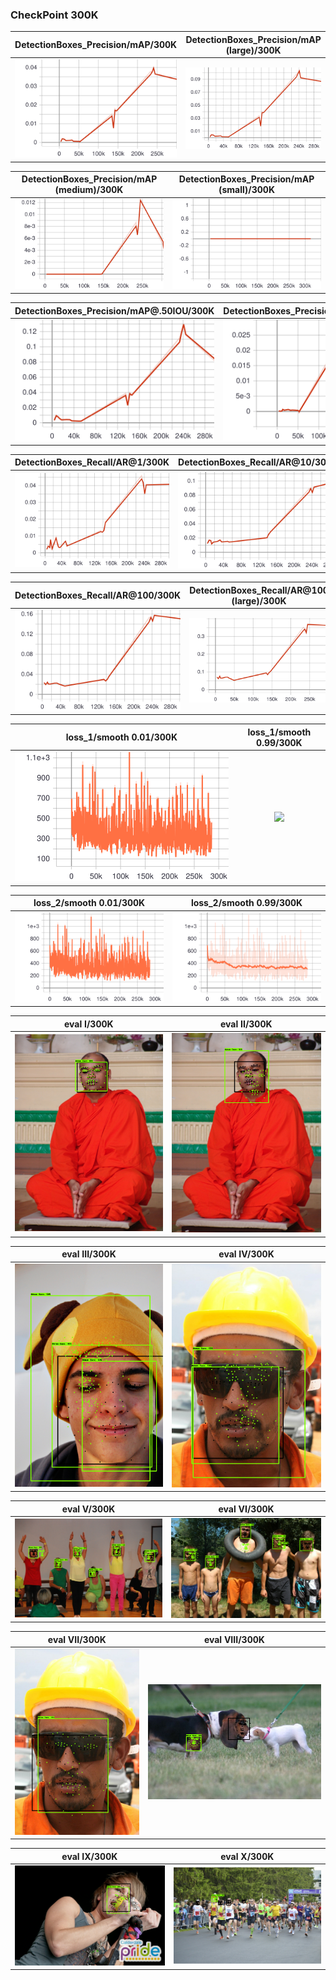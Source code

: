 
### CheckPoint 300K
| DetectionBoxes_Precision/mAP/300K |DetectionBoxes_Precision/mAP (large)/300K|
:-------------------------------------:|:-----------------------------:
![](https://github.com/zoonewbie/FacialKeypointSSDV1TPU/raw/master/300K/DetectionBoxes_Precision_mAP.svg?sanitize=true)|![](https://github.com/zoonewbie/FacialKeypointSSDV1TPU/raw/master/300K/DetectionBoxes_Precision_mAP%20(large).svg?sanitize=true)

|DetectionBoxes_Precision/mAP (medium)/300K|DetectionBoxes_Precision/mAP (small)/300K|
:-------------------------------------:|:-----------------------------:
![](https://github.com/zoonewbie/FacialKeypointSSDV1TPU/raw/master/300K/DetectionBoxes_Precision_mAP%20(medium).svg?sanitize=true)|![](https://github.com/zoonewbie/FacialKeypointSSDV1TPU/raw/master/300K/DetectionBoxes_Precision_mAP%20(small).svg?sanitize=true)



|DetectionBoxes_Precision/mAP@.50IOU/300K|DetectionBoxes_Precision/mAP@.75IOU/300K|
:-------------------------------------:|:-----------------------------:
![](https://github.com/zoonewbie/FacialKeypointSSDV1TPU/raw/master/300K/DetectionBoxes_Precision_mAP%40.50IOU.svg?sanitize=true)|![](https://github.com/zoonewbie/FacialKeypointSSDV1TPU/raw/master/300K/DetectionBoxes_Precision_mAP%40.75IOU.svg?sanitize=true)





|DetectionBoxes_Recall/AR@1/300K|DetectionBoxes_Recall/AR@10/300K|
:-------------------------------------:|:-----------------------------:
![](https://github.com/zoonewbie/FacialKeypointSSDV1TPU/raw/master/300K/DetectionBoxes_Recall_AR%401.svg?sanitize=true)|![](https://github.com/zoonewbie/FacialKeypointSSDV1TPU/raw/master/300K/DetectionBoxes_Recall_AR%4010.svg?sanitize=true)


|DetectionBoxes_Recall/AR@100/300K|DetectionBoxes_Recall/AR@100 (large)/300K|
:-------------------------------------:|:-----------------------------:
![](https://github.com/zoonewbie/FacialKeypointSSDV1TPU/raw/master/300K/DetectionBoxes_Recall_AR%40100.svg?sanitize=true)|![](https://github.com/zoonewbie/FacialKeypointSSDV1TPU/raw/master/300K/DetectionBoxes_Recall_AR%40100%20(large).svg?sanitize=true)


|loss_1/smooth 0.01/300K|loss_1/smooth 0.99/300K|
:-------------------------------------:|:-----------------------------:
![](https://github.com/zoonewbie/FacialKeypointSSDV1TPU/raw/master/300K/loss_1.svg?sanitize=true)|![](https://github.com/zoonewbie/FacialKeypointSSDV1TPU/raw/master/300K/loss_1099.svg?sanitize=true)


|loss_2/smooth 0.01/300K|loss_2/smooth 0.99/300K|
:-------------------------------------:|:-----------------------------:
![](https://github.com/zoonewbie/FacialKeypointSSDV1TPU/raw/master/300K/loss_2.svg?sanitize=true)|![](https://github.com/zoonewbie/FacialKeypointSSDV1TPU/raw/master/300K/loss_2099.svg?sanitize=true)



|eval I/300K|eval II/300K|
:-------------------------------------:|:-----------------------------:
![](https://github.com/zoonewbie/FacialKeypointSSDV1TPU/raw/master/300K/eval0.png)|![](https://github.com/zoonewbie/FacialKeypointSSDV1TPU/raw/master/300K/eval1.png)


|eval III/300K|eval IV/300K|
:-------------------------------------:|:-----------------------------:
![](https://github.com/zoonewbie/FacialKeypointSSDV1TPU/raw/master/300K/eval2.png)|![](https://github.com/zoonewbie/FacialKeypointSSDV1TPU/raw/master/300K/eval3.png)


|eval V/300K|eval VI/300K|
:-------------------------------------:|:-----------------------------:
![](https://github.com/zoonewbie/FacialKeypointSSDV1TPU/raw/master/300K/eval4.png)|![](https://github.com/zoonewbie/FacialKeypointSSDV1TPU/raw/master/300K/eval5.png)


|eval VII/300K|eval VIII/300K|
:-------------------------------------:|:-----------------------------:
![](https://github.com/zoonewbie/FacialKeypointSSDV1TPU/raw/master/300K/eval6.png)|![](https://github.com/zoonewbie/FacialKeypointSSDV1TPU/raw/master/300K/eval7.png)


|eval IX/300K|eval X/300K|
:-------------------------------------:|:-----------------------------:
![](https://github.com/zoonewbie/FacialKeypointSSDV1TPU/raw/master/300K/eval8.png)|![](https://github.com/zoonewbie/FacialKeypointSSDV1TPU/raw/master/300K/eval9.png)
